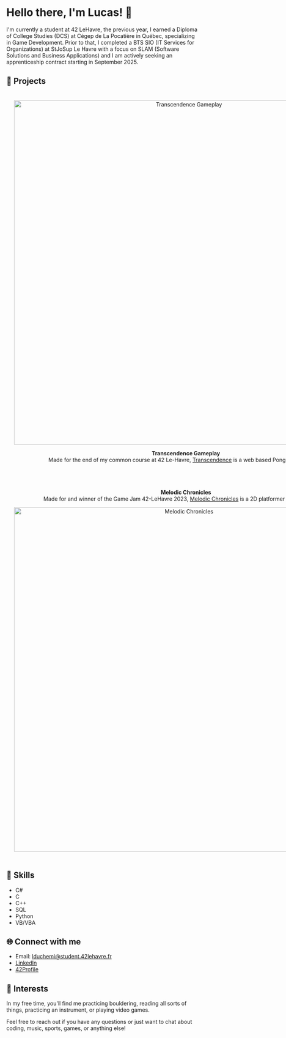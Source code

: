 # Hello there, I'm Lucas! 👋

I'm currently a student at 42 LeHavre, the previous year, I earned a Diploma of College Studies (DCS) at Cégep de La Pocatière in Québec, specializing in Game Development. Prior to that, I completed a BTS SIO (IT Services for Organizations) at StJoSup Le Havre with a focus on SLAM (Software Solutions and Business Applications) and I am actively seeking an apprenticeship contract starting in September 2025.

## 🚀 Projects

<div align="center">
  <div style="display: inline-block; text-align: center; margin: 20px;">
    <img src="https://github.com/user-attachments/assets/892a11a8-116d-440a-91c9-6a7b09b2d7c3" width="900" alt="Transcendence Gameplay">
    <p>
      <strong>Transcendence Gameplay</strong><br>
      Made for the end of my common course at 42 Le-Havre, <a href="https://github.com/lolopss/Transcendence">Transcendence</a> is a web based Pong game project..
    </p>
  </div>

  <div style="display: inline-block; text-align: center; margin: 20px;">
    <p>
      <strong>Melodic Chronicles</strong><br>
      Made for and winner of the Game Jam 42-LeHavre 2023, <a href="https://github.com/Duchemil/Melodic-Chronicles">Melodic Chronicles<a> is a 2D platformer based on sound.
    </p>
    <img src="https://github.com/user-attachments/assets/adfe9ad1-c610-401b-a227-9b2dd6f9f257" width="900" alt="Melodic Chronicles">
  </div>
</div>

## 🔧 Skills

- C#
- C
- C++
- SQL
- Python
- VB/VBA

## 🌐 Connect with me

- Email: lduchemi@student.42lehavre.fr
- [LinkedIn](https://www.linkedin.com/in/lucas-duchemin-331034339/)
- [42Profile](https://profile.intra.42.fr/users/lduchemi) 

## 👾 Interests

In my free time, you'll find me practicing bouldering, reading all sorts of things, practicing an instrument, or playing video games.

Feel free to reach out if you have any questions or just want to chat about coding, music, sports, games, or anything else!
